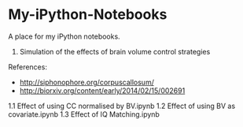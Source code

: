 My-iPython-Notebooks
====================

A place for my iPython notebooks.


1. Simulation of the effects of brain volume control strategies

References:
- http://siphonophore.org/corpuscallosum/
- http://biorxiv.org/content/early/2014/02/15/002691

1.1 Effect of using CC normalised by BV.ipynb
1.2 Effect of using BV as covariate.ipynb
1.3 Effect of IQ Matching.ipynb
